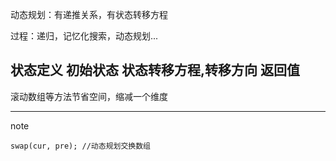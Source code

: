 动态规划：有递推关系，有状态转移方程

过程：递归，记忆化搜索，动态规划...

状态定义
初始状态
状态转移方程,转移方向
返回值
---
滚动数组等方法节省空间，缩减一个维度

---
note

`swap(cur, pre); //动态规划交换数组`